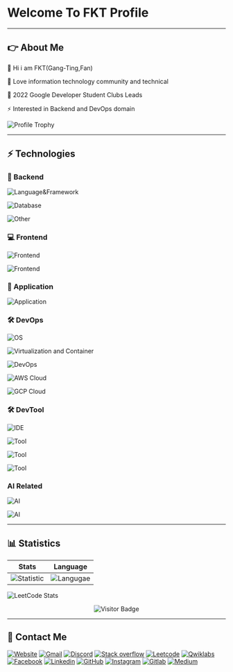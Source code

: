 # Welcome To FKT Profile

----

## 👉 About Me

🤚 Hi i am FKT(Gang-Ting,Fan)

🎲 Love information technology community and technical

💛 2022 Google Developer Student Clubs Leads

⚡ Interested in Backend and DevOps domain

![Profile Trophy](https://github-profile-trophy.vercel.app/?username=fan9704)

----

## ⚡ Technologies

### 🌟 Backend

![Language&Framework](https://go-skill-icons.vercel.app/api/icons?i=py,fastapi,django,java,spring,nodejs,ts,express,go,djangorestframework&theme=dark)

![Database](https://go-skill-icons.vercel.app/api/icons?i=mysql,postgres,redis,firebase,sqlite,elasticsearch,mongodb,sqlserver,mariadb,prometheus&theme=dark)

![Other](https://go-skill-icons.vercel.app/api/icons?i=graphql,hibernate,typeorm,swagger,grpc,junit,pytest&theme=dark)

### 💻 Frontend

![Frontend](https://go-skill-icons.vercel.app/api/icons?i=vue,angular,npm,yarn,pnpm,bootstrap,electron,vite,vuetify,jwt,materialui&theme=dark)

![Frontend](https://go-skill-icons.vercel.app/api/icons?i=html,css,javascript,typescript,vercel,netlify,chartjs,codepen,githubpages,htmx,json&theme=dark)

### 📱 Application

![Application](https://go-skill-icons.vercel.app/api/icons?i=flutter,dart,firebase,supabase,googleanalytics&theme=dark)

### 🛠️ DevOps

![OS](https://go-skill-icons.vercel.app/api/icons?i=bash,linux,ubuntu,windows,proxmox,vmwareworkstation,wsl,debian,htop,powershell,terminal&theme=dark)

![Virtualization and Container](https://go-skill-icons.vercel.app/api/icons?i=docker,kubernetes,lxc,githubactions,terraform,heroku,virtualbox&theme=dark)

![DevOps](https://go-skill-icons.vercel.app/api/icons?i=tmux,kafka,rabbitmq,cloudflare,ngrok,nginx,kibana,prometheus,helm,ansible,grafana&theme=dark)

![AWS Cloud](https://go-skill-icons.vercel.app/api/icons?i=aws,elb,elasticbeanstalk,ecs,ecr,ec2,lambda,dynamodb,rds,cloudwatch,cloudfront,s3&theme=dark)

![GCP Cloud](https://go-skill-icons.vercel.app/api/icons?i=gcp,bigquery&theme=dark)

### 🛠️ DevTool

![IDE](https://go-skill-icons.vercel.app/api/icons?i=vscode,visualstudio,idea,pycharm,webstorm,androidstudio,arduino,postman,sketchup,googlecolab,platformio&theme=dark)

![Tool](https://go-skill-icons.vercel.app/api/icons?i=git,github,gitlab,bitbucket,maven,notepadpp,sublime,figma,markdown,workers,pbi&theme=dark)

![Tool](https://go-skill-icons.vercel.app/api/icons?i=googleappsscript,opensource,jira,jupyter,kde,sonarqube,miro,gradle,alacritty,regex,wireshark&theme=dark)

![Tool](https://go-skill-icons.vercel.app/api/icons?i=yaml,selenium&theme=dark)

### AI Related

![AI](https://go-skill-icons.vercel.app/api/icons?i=microsoftcopilot,ollama,huggingface,kaggle,langchain,chatgpt,streamlit,gemini,claude,githubcopilot,cuda&theme=dark)

![AI](https://go-skill-icons.vercel.app/api/icons?i=mistral,matplotlib,pandas,scikitlearn,scipy,pytorch&theme=dark)

----

## 📊 Statistics

| Stats | Language |
| --- | --- |
| ![Statistic](https://github-readme-stats.vercel.app/api?username=fan9704&count_private=true&show_icons=true&theme=gotham&include_all_commits=true) | ![Langugae](https://github-readme-stats.vercel.app/api/top-langs/?username=fan9704&theme=gotham&layout=compact) |

![LeetCode Stats](https://leetcard.jacoblin.cool/fan9704?theme=light&font=Roboto&ext=heatmap)

<span align="center">

![Visitor Badge](https://visitor-badge.laobi.icu/badge?page_id=fan9704.fan9704)

</span>

----

## 👨 Contact Me

[![Website](https://img.shields.io/badge/website-000000?style=for-the-badge&logo=About.me&logoColor=white)](https://fkt0207.xyz)
[![Gmail](https://img.shields.io/badge/Gmail-D14836?style=for-the-badge&logo=gmail&logoColor=white)](mailto:gangtingfan0207@gmail.com)
[![Discord](https://img.shields.io/badge/Discord-7289DA?style=for-the-badge&logo=discord&logoColor=white)](https://discord.gg/2k7SbzeByJ)
[![Stack overflow](https://img.shields.io/badge/Stackoverflow-FFA116?style=for-the-badge&logo=Stackoverflow&logoColor=white)](https://stackoverflow.com/users/18726758/fkt)
[![Leetcode](https://img.shields.io/badge/-LeetCode-FFA116?style=for-the-badge&logo=LeetCode&logoColor=black)](https://leetcode.com/fan9704/)
[![Qwiklabs](https://img.shields.io/badge/Qwiklabs-EEC70E?style=for-the-badge&logo=Qwiklabs&logoColor=white)](https://www.cloudskillsboost.google/public_profiles/2192f42f-459d-4169-88b5-903944e66697)
[![Facebook](https://img.shields.io/badge/Facebook-1877F2?style=for-the-badge&logo=facebook&logoColor=white)](https://www.facebook.com/tim.frank.969/)
[![Linkedin](https://img.shields.io/badge/LinkedIn-0077B5?style=for-the-badge&logo=linkedin&logoColor=white)](https://www.linkedin.com/in/gang-ting-fan-95885920a/)
[![GitHub](https://img.shields.io/badge/GitHub-100000?style=for-the-badge&logo=github&logoColor=white)](https://github.com/fan9704)
[![Instagram](https://img.shields.io/badge/Instagram-E4405F?style=for-the-badge&logo=instagram&logoColor=white)](https://www.instagram.com/fkt0207/)
[![Gitlab](https://img.shields.io/badge/GitLab-330F63?style=for-the-badge&logo=gitlab&logoColor=white)](https://gitlab.com/fan9704)
[![Medium](https://img.shields.io/badge/Medium-000000?style=for-the-badge&logo=Medium&logoColor=white)](https://medium.com/@cxz123499)
